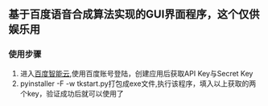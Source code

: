 ## 基于百度语音合成算法实现的GUI界面程序，这个仅供娱乐用
### 使用步骤
1. 进入[百度智能云]( https://login.bce.baidu.com/?redirect=https%3A%2F%2Fconsole.bce.baidu.com%2F%3Ffromai%3D1#/aip/overview ),使用百度账号登陆，创建应用后获取API Key与Secret Key
2. pyinstaller -F -w tkstart.py打包成exe文件,执行该程序，填入以上获取的两个key，验证成功后就可以使用了

